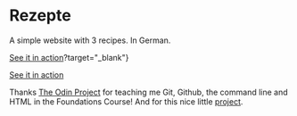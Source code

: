 # Rezepte

A simple website with 3 recipes. In German.

[See it in action](https://carinagrode.github.io/odin-recipes)?target="_blank"}

<a href="https://carinagrode.github.io/odin-recipes" target="_blank">See it in action</a>

Thanks [The Odin Project](https://www.theodinproject.com/) for teaching me Git, Github, the command line and HTML in the Foundations Course! And for this nice little [project](https://www.theodinproject.com/lessons/foundations-recipes).
